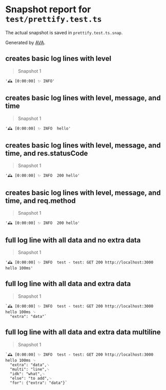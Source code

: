 # Snapshot report for `test/prettify.test.ts`

The actual snapshot is saved in `prettify.test.ts.snap`.

Generated by [AVA](https://avajs.dev).

## creates basic log lines with level

> Snapshot 1

    '🕰️ [0:00:00] ✨ INFO'

## creates basic log lines with level, message, and time

> Snapshot 1

    '🕰️ [0:00:00] ✨ INFO  hello'

## creates basic log lines with level, message, and time, and res.statusCode

> Snapshot 1

    '🕰️ [0:00:00] ✨ INFO  200 hello'

## creates basic log lines with level, message, and time, and req.method

> Snapshot 1

    '🕰️ [0:00:00] ✨ INFO  200 hello'

## full log line with all data and no extra data

> Snapshot 1

    '🕰️ [0:00:00] ✨ INFO  test - test: GET 200 http://localhost:3000 hello 100ms'

## full log line with all data and extra data

> Snapshot 1

    `🕰️ [0:00:00] ✨ INFO  test - test: GET 200 http://localhost:3000 hello 100ms ␊
      "extra": "data"`

## full log line with all data and extra data multiline

> Snapshot 1

    `🕰️ [0:00:00] ✨ INFO  test - test: GET 200 http://localhost:3000 hello 100ms ␊
      "extra": "data",␊
      "multi": "line",␊
      "idk": "what",␊
      "else": "to add",␊
      "for": {"extra": "data"}`
